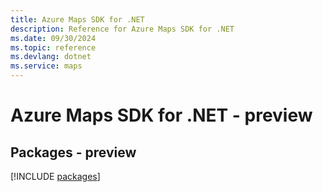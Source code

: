 ```yaml
---
title: Azure Maps SDK for .NET
description: Reference for Azure Maps SDK for .NET
ms.date: 09/30/2024
ms.topic: reference
ms.devlang: dotnet
ms.service: maps
---
```

# Azure Maps SDK for .NET - preview
## Packages - preview
[!INCLUDE [packages](maps-index.md)]
